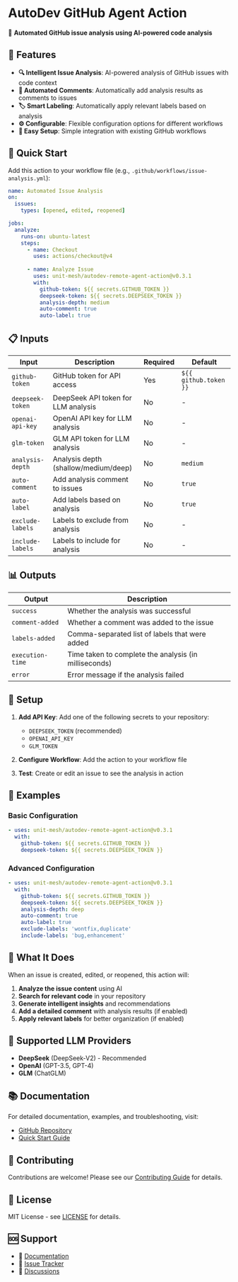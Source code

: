 # AutoDev GitHub Agent Action

🤖 **Automated GitHub issue analysis using AI-powered code analysis**

## 🌟 Features

- **🔍 Intelligent Issue Analysis**: AI-powered analysis of GitHub issues with code context
- **💬 Automated Comments**: Automatically add analysis results as comments to issues
- **🏷️ Smart Labeling**: Automatically apply relevant labels based on analysis
- **⚙️ Configurable**: Flexible configuration options for different workflows
- **🚀 Easy Setup**: Simple integration with existing GitHub workflows

## 🚀 Quick Start

Add this action to your workflow file (e.g., `.github/workflows/issue-analysis.yml`):

```yaml
name: Automated Issue Analysis
on:
  issues:
    types: [opened, edited, reopened]

jobs:
  analyze:
    runs-on: ubuntu-latest
    steps:
      - name: Checkout
        uses: actions/checkout@v4
      
      - name: Analyze Issue
        uses: unit-mesh/autodev-remote-agent-action@v0.3.1
        with:
          github-token: ${{ secrets.GITHUB_TOKEN }}
          deepseek-token: ${{ secrets.DEEPSEEK_TOKEN }}
          analysis-depth: medium
          auto-comment: true
          auto-label: true
```

## 📋 Inputs

| Input | Description | Required | Default |
|-------|-------------|----------|---------|
| `github-token` | GitHub token for API access | Yes | `${{ github.token }}` |
| `deepseek-token` | DeepSeek API token for LLM analysis | No | - |
| `openai-api-key` | OpenAI API key for LLM analysis | No | - |
| `glm-token` | GLM API token for LLM analysis | No | - |
| `analysis-depth` | Analysis depth (shallow/medium/deep) | No | `medium` |
| `auto-comment` | Add analysis comment to issues | No | `true` |
| `auto-label` | Add labels based on analysis | No | `true` |
| `exclude-labels` | Labels to exclude from analysis | No | - |
| `include-labels` | Labels to include for analysis | No | - |

## 📊 Outputs

| Output | Description |
|--------|-------------|
| `success` | Whether the analysis was successful |
| `comment-added` | Whether a comment was added to the issue |
| `labels-added` | Comma-separated list of labels that were added |
| `execution-time` | Time taken to complete the analysis (in milliseconds) |
| `error` | Error message if the analysis failed |

## 🔑 Setup

1. **Add API Key**: Add one of the following secrets to your repository:
   - `DEEPSEEK_TOKEN` (recommended)
   - `OPENAI_API_KEY`
   - `GLM_TOKEN`

2. **Configure Workflow**: Add the action to your workflow file

3. **Test**: Create or edit an issue to see the analysis in action

## 📖 Examples

### Basic Configuration
```yaml
- uses: unit-mesh/autodev-remote-agent-action@v0.3.1
  with:
    github-token: ${{ secrets.GITHUB_TOKEN }}
    deepseek-token: ${{ secrets.DEEPSEEK_TOKEN }}
```

### Advanced Configuration
```yaml
- uses: unit-mesh/autodev-remote-agent-action@v0.3.1
  with:
    github-token: ${{ secrets.GITHUB_TOKEN }}
    deepseek-token: ${{ secrets.DEEPSEEK_TOKEN }}
    analysis-depth: deep
    auto-comment: true
    auto-label: true
    exclude-labels: 'wontfix,duplicate'
    include-labels: 'bug,enhancement'
```

## 🎯 What It Does

When an issue is created, edited, or reopened, this action will:

1. **Analyze the issue content** using AI
2. **Search for relevant code** in your repository
3. **Generate intelligent insights** and recommendations
4. **Add a detailed comment** with analysis results (if enabled)
5. **Apply relevant labels** for better organization (if enabled)

## 🔧 Supported LLM Providers

- **DeepSeek** (DeepSeek-V2) - Recommended
- **OpenAI** (GPT-3.5, GPT-4)
- **GLM** (ChatGLM)

## 📚 Documentation

For detailed documentation, examples, and troubleshooting, visit:
- [GitHub Repository](https://github.com/unit-mesh/autodev-remote-agent-action)
- [Quick Start Guide](https://github.com/unit-mesh/autodev-remote-agent-action/blob/master/QUICK_START.md)

## 🤝 Contributing

Contributions are welcome! Please see our [Contributing Guide](https://github.com/unit-mesh/autodev-remote-agent-action/blob/master/CONTRIBUTING.md) for details.

## 📄 License

MIT License - see [LICENSE](LICENSE) for details.

## 🆘 Support

- 📖 [Documentation](https://github.com/unit-mesh/autodev-remote-agent-action)
- 🐛 [Issue Tracker](https://github.com/unit-mesh/autodev-remote-agent-action/issues)
- 💬 [Discussions](https://github.com/unit-mesh/autodev-remote-agent-action/discussions)
